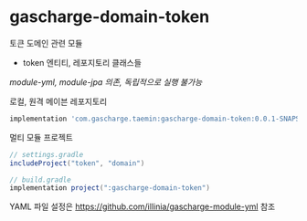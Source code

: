 # gascharge-domain-token

토큰 도메인 관련 모듈

* token 엔티티, 레포지토리 클래스들

*module-yml, module-jpa 의존, 독립적으로 실행 불가능*

로컬, 원격 메이븐 레포지토리
```groovy
implementation 'com.gascharge.taemin:gascharge-domain-token:0.0.1-SNAPSHOT'
```

멀티 모듈 프로젝트
```groovy
// settings.gradle
includeProject("token", "domain")
```
```groovy
// build.gradle
implementation project(":gascharge-domain-token")
```

YAML 파일 설정은 https://github.com/illinia/gascharge-module-yml 참조